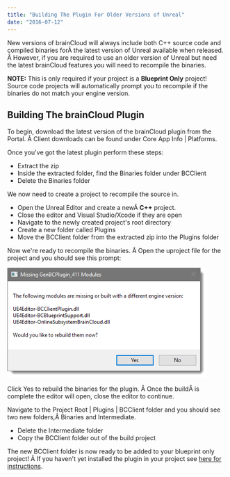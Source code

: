 ```yaml
---
title: "Building The Plugin For Older Versions of Unreal"
date: "2016-07-12"
---
```


New versions of brainCloud will always include both C++ source code and compiled binaries forÂ the latest version of Unreal available when released. Â However, if you are required to use an older version of Unreal but need the latest brainCloud features you will need to recompile the binaries.

**NOTE:** This is only required if your project is a **Blueprint Only** project! Source code projects will automatically prompt you to recompile if the binaries do not match your engine version.

## Building The brainCloud Plugin

To begin, download the latest version of the brainCloud plugin from the Portal. Â Client downloads can be found under Core App Info | Platforms.

Once you've got the latest plugin perform these steps:

- Extract the zip
- Inside the extracted folder, find the Binaries folder under BCClient
- Delete the Binaries folder

We now need to create a project to recompile the source in.

- Open the Unreal Editor and create a newÂ **C++** project.
- Close the editor and Visual Studio/Xcode if they are open
- Navigate to the newly created project's root directory
- Create a new folder called Plugins
- Move the BCClient folder from the extracted zip into the Plugins folder

Now we're ready to recompile the binaries. Â Open the uproject file for the project and you should see this prompt:

[![unreal_plugin_build](images/unreal_plugin_build.png)](images/unreal_plugin_build.png)

Click Yes to rebuild the binaries for the plugin. Â Once the buildÂ is complete the editor will open, close the editor to continue.

Navigate to the Project Root | Plugins | BCClient folder and you should see two new folders,Â Binaries and Intermediate.

- Delete the Intermediate folder
- Copy the BCClient folder out of the build project

The new BCClient folder is now ready to be added to your blueprint only project! Â If you haven't yet installed the plugin in your project see [here for instructions](/learn/sdk-tutorials/unreal-tutorials/setting-up-the-braincloud-plugin/).
